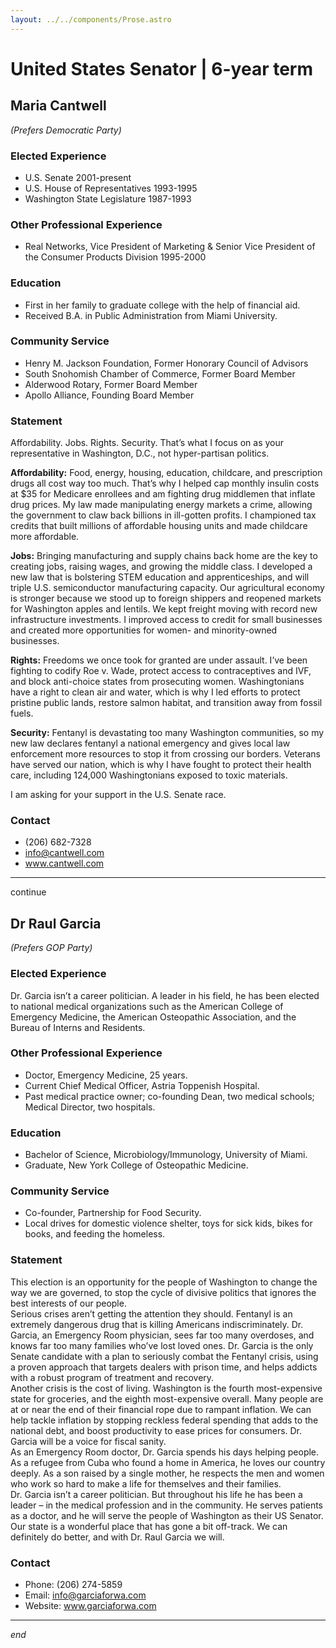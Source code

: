 ```yaml
---
layout: ../../components/Prose.astro
---
```


# United States Senator | 6-year term

## Maria Cantwell  
*(Prefers Democratic Party)*

### Elected Experience  
- U.S. Senate 2001-present  
- U.S. House of Representatives 1993-1995  
- Washington State Legislature 1987-1993  

### Other Professional Experience  
- Real Networks, Vice President of Marketing & Senior Vice President of the Consumer Products Division 1995-2000  

### Education  
- First in her family to graduate college with the help of financial aid.  
- Received B.A. in Public Administration from Miami University.  

### Community Service  
- Henry M. Jackson Foundation, Former Honorary Council of Advisors  
- South Snohomish Chamber of Commerce, Former Board Member  
- Alderwood Rotary, Former Board Member  
- Apollo Alliance, Founding Board Member  

### Statement  
Affordability. Jobs. Rights. Security. That’s what I focus on as your representative in Washington, D.C., not hyper-partisan politics.  

**Affordability:** Food, energy, housing, education, childcare, and prescription drugs all cost way too much. That’s why I helped cap monthly insulin costs at $35 for Medicare enrollees and am fighting drug middlemen that inflate drug prices. My law made manipulating energy markets a crime, allowing the government to claw back billions in ill-gotten profits. I championed tax credits that built millions of affordable housing units and made childcare more affordable.  

**Jobs:** Bringing manufacturing and supply chains back home are the key to creating jobs, raising wages, and growing the middle class. I developed a new law that is bolstering STEM education and apprenticeships, and will triple U.S. semiconductor manufacturing capacity. Our agricultural economy is stronger because we stood up to foreign shippers and reopened markets for Washington apples and lentils. We kept freight moving with record new infrastructure investments. I improved access to credit for small businesses and created more opportunities for women- and minority-owned businesses.  

**Rights:** Freedoms we once took for granted are under assault. I’ve been fighting to codify Roe v. Wade, protect access to contraceptives and IVF, and block anti-choice states from prosecuting women. Washingtonians have a right to clean air and water, which is why I led efforts to protect pristine public lands, restore salmon habitat, and transition away from fossil fuels.  

**Security:** Fentanyl is devastating too many Washington communities, so my new law declares fentanyl a national emergency and gives local law enforcement more resources to stop it from crossing our borders. Veterans have served our nation, which is why I have fought to protect their health care, including 124,000 Washingtonians exposed to toxic materials.  

I am asking for your support in the U.S. Senate race.  

### Contact  
- (206) 682-7328  
- info@cantwell.com  
- www.cantwell.com  

---  
continue


## Dr Raul Garcia  
*(Prefers GOP Party)*

### Elected Experience  
Dr. Garcia isn’t a career politician. A leader in his field, he has been elected to national medical organizations such as the American College of Emergency Medicine, the American Osteopathic Association, and the Bureau of Interns and Residents.

### Other Professional Experience  
- Doctor, Emergency Medicine, 25 years.  
- Current Chief Medical Officer, Astria Toppenish Hospital.  
- Past medical practice owner; co-founding Dean, two medical schools; Medical Director, two hospitals.

### Education  
- Bachelor of Science, Microbiology/Immunology, University of Miami.  
- Graduate, New York College of Osteopathic Medicine.

### Community Service  
- Co-founder, Partnership for Food Security.  
- Local drives for domestic violence shelter, toys for sick kids, bikes for books, and feeding the homeless.

### Statement  
This election is an opportunity for the people of Washington to change the way we are governed, to stop the cycle of divisive politics that ignores the best interests of our people.  
Serious crises aren’t getting the attention they should. Fentanyl is an extremely dangerous drug that is killing Americans indiscriminately. Dr. Garcia, an Emergency Room physician, sees far too many overdoses, and knows far too many families who’ve lost loved ones. Dr. Garcia is the only Senate candidate with a plan to seriously combat the Fentanyl crisis, using a proven approach that targets dealers with prison time, and helps addicts with a robust program of treatment and recovery.  
Another crisis is the cost of living. Washington is the fourth most-expensive state for groceries, and the eighth most-expensive overall. Many people are at or near the end of their financial rope due to rampant inflation. We can help tackle inflation by stopping reckless federal spending that adds to the national debt, and boost productivity to ease prices for consumers. Dr. Garcia will be a voice for fiscal sanity.  
As an Emergency Room doctor, Dr. Garcia spends his days helping people. As a refugee from Cuba who found a home in America, he loves our country deeply. As a son raised by a single mother, he respects the men and women who work so hard to make a life for themselves and their families.  
Dr. Garcia isn’t a career politician. But throughout his life he has been a leader – in the medical profession and in the community. He serves patients as a doctor, and he will serve the people of Washington as their US Senator.  
Our state is a wonderful place that has gone a bit off-track. We can definitely do better, and with Dr. Raul Garcia we will.

### Contact  
- Phone: (206) 274-5859  
- Email: info@garciaforwa.com  
- Website: www.garciaforwa.com  

---  
*end*

